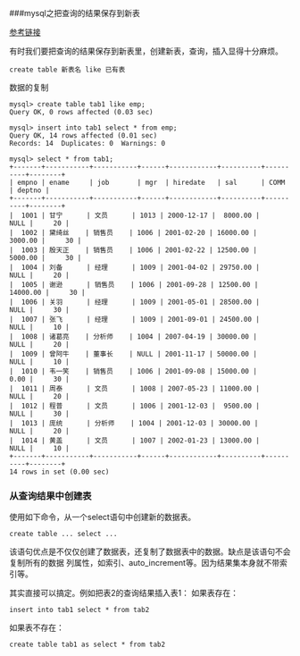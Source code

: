###mysql之把查询的结果保存到新表

[参考链接](https://blog.csdn.net/hsd2012/article/details/51434125)

有时我们要把查询的结果保存到新表里，创建新表，查询，插入显得十分麻烦。

	create table 新表名 like 已有表

数据的复制

```
mysql> create table tab1 like emp;
Query OK, 0 rows affected (0.03 sec)

mysql> insert into tab1 select * from emp;
Query OK, 14 rows affected (0.01 sec)
Records: 14  Duplicates: 0  Warnings: 0

mysql> select * from tab1;
+-------+-----------+-----------+------+------------+----------+----------+--------+
| empno | ename     | job       | mgr  | hiredate   | sal      | COMM     | deptno |
+-------+-----------+-----------+------+------------+----------+----------+--------+
|  1001 | 甘宁      | 文员      | 1013 | 2000-12-17 |  8000.00 |     NULL |     20 |
|  1002 | 黛绮丝    | 销售员    | 1006 | 2001-02-20 | 16000.00 |  3000.00 |     30 |
|  1003 | 殷天正    | 销售员    | 1006 | 2001-02-22 | 12500.00 |  5000.00 |     30 |
|  1004 | 刘备      | 经理      | 1009 | 2001-04-02 | 29750.00 |     NULL |     20 |
|  1005 | 谢逊      | 销售员    | 1006 | 2001-09-28 | 12500.00 | 14000.00 |     30 |
|  1006 | 关羽      | 经理      | 1009 | 2001-05-01 | 28500.00 |     NULL |     30 |
|  1007 | 张飞      | 经理      | 1009 | 2001-09-01 | 24500.00 |     NULL |     10 |
|  1008 | 诸葛亮    | 分析师    | 1004 | 2007-04-19 | 30000.00 |     NULL |     20 |
|  1009 | 曾阿牛    | 董事长    | NULL | 2001-11-17 | 50000.00 |     NULL |     10 |
|  1010 | 韦一笑    | 销售员    | 1006 | 2001-09-08 | 15000.00 |     0.00 |     30 |
|  1011 | 周泰      | 文员      | 1008 | 2007-05-23 | 11000.00 |     NULL |     20 |
|  1012 | 程普      | 文员      | 1006 | 2001-12-03 |  9500.00 |     NULL |     30 |
|  1013 | 庞统      | 分析师    | 1004 | 2001-12-03 | 30000.00 |     NULL |     20 |
|  1014 | 黄盖      | 文员      | 1007 | 2002-01-23 | 13000.00 |     NULL |     10 |
+-------+-----------+-----------+------+------------+----------+----------+--------+
14 rows in set (0.00 sec)

```	
###  从查询结果中创建表

使用如下命令，从一个select语句中创建新的数据表。

	create table ... select ...

该语句优点是不仅仅创建了数据表，还复制了数据表中的数据。缺点是该语句不会复制所有的数据 列属性，如索引、auto_increment等。因为结果集本身就不带索引等。 



其实直接可以搞定。例如把表2的查询结果插入表1：
如果表存在：

	insert into tab1 select * from tab2

如果表不存在：

	create table tab1 as select * from tab2

<!--
create time: 2018-06-20 15:22:04
Author: Alfred

This file is created by Marboo<http://marboo.io> template file $MARBOO_HOME/.media/starts/default.md
本文件由 Marboo<http://marboo.io> 模板文件 $MARBOO_HOME/.media/starts/default.md 创建
-->

